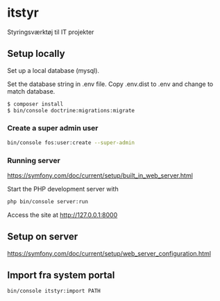 # itstyr
Styringsværktøj til IT projekter

## Setup locally
Set up a local database (mysql).

Set the database string in .env file. Copy .env.dist to .env and change to match database.

```sh
$ composer install
$ bin/console doctrine:migrations:migrate
```

### Create a super admin user
```sh
bin/console fos:user:create --super-admin
```

### Running server
https://symfony.com/doc/current/setup/built_in_web_server.html

Start the PHP development server with
```sh
php bin/console server:run
```

Access the site at http://127.0.0.1:8000

## Setup on server
https://symfony.com/doc/current/setup/web_server_configuration.html

## Import fra system portal
```sh
bin/console itstyr:import PATH
```
